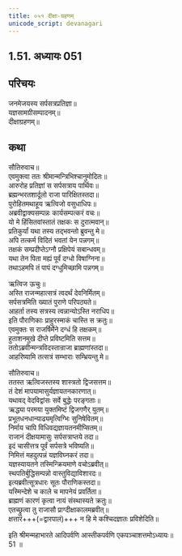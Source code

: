 ```yaml
---
title: ०५१ दीक्षा-ग्रहणम्
unicode_script: devanagari
---
```


## 1.51. अध्यायः 051

## परिचयः

जनमेजयस्य सर्पसत्रप्रतिज्ञा॥  
यज्ञसामग्रीसम्पादनम्॥  
दीक्षाग्रहणम्॥  

## कथा

सौतिरुवाच॥  
एवमुक्त्वा ततः श्रीमान्मन्त्रिभिश्चानुमोदितः॥  
आरुरोह प्रतिज्ञां स सर्पसत्राय पार्थिवः॥  
ब्रह्मन्भरतशार्दूलो राजा पारिक्षितस्तदा॥  
पुरोहितमथाहूय ऋत्विजो वसुधाधिपः॥  
अब्रवीद्वाक्यसम्पन्नः कार्यसम्पत्करं वचः॥  
यो मे हिंसितवांस्तातं तक्षकः स दुरात्मवान्॥  
प्रतिकुर्यां यथा तस्य तद्भवन्तो ब्रुवन्तु मे॥  
अपि तत्कर्म विदितं भवतां येन पन्नगम्॥  
तक्षकं सम्प्रदीप्तेऽग्नौ प्रक्षिपेयं सबान्धवम्॥  
यथा तेन पिता मह्यं पूर्वं दग्धो विषाग्निना॥  
तथाऽहमपि तं पापं दग्धुमिच्छामि पन्नगम्॥  

ऋत्विज ऊचुः॥  
अस्ति राजन्महात्सत्रं त्वदर्थं देवनिर्मितम्॥  
सर्पसत्रमिति ख्यातं पुराणे परिपठ्यते॥  
आहर्ता तस्य सत्रस्य त्वन्नान्योऽस्ति नराधिप॥  
इति पौराणिकाः प्राहुरस्माकं चास्ति स क्रतुः॥  
एवमुक्तः स राजर्षिर्मेने दग्धं हि तक्षकम्॥  
हुताशनमुखे दीप्ते प्रविष्टमिति सत्तम॥  
ततोऽब्रवीन्मन्त्रविदस्तान्राजा ब्राह्मणांस्तदा॥  
आहरिष्यामि तत्सत्रं सम्भाराः सम्भ्रियन्तु मे॥  

सौतिरुवाच॥  
ततस्त ऋत्विजस्तस्य शास्त्रतो द्विजसत्तम॥  
तं देशं मापयामासुर्यज्ञायतनकारणात्॥  
यथावद् वेदविद्वांसः सर्वे बुद्धेः परङ्गताः॥  
ऋद्ध्या परमया युक्तमिष्टं द्विजगणैर् युतम्॥  
प्रभूतधनधान्याढ्यमृत्विग्भिः सुनिषेवितम्॥  
निर्माय चापि विधिवद्यज्ञायतनमीप्सितम्॥  
राजानं दीक्षयामासुः सर्पसत्राप्तये तदा॥  
इदं चासीत्तत्र पूर्वं सर्पसत्रे भविष्यति॥  
निमित्तं महदुत्पन्नं यज्ञविघ्नकरं तदा॥  
यज्ञस्यायतने तस्मिन्क्रियमाणे वचोऽब्रवीत्॥  
स्थपतिर्बुद्धिसम्पन्नो वास्तुविद्याविशारदः॥  
इत्यब्रवीत्सूत्रधारः सूतः पौराणिकस्तदा॥  
यस्मिन्देशे च काले च मापनेयं प्रवर्तिता॥  
ब्राह्मणं कारणं कृत्वा नायं संस्थास्यते क्रतुः॥  
एतच्छ्रुत्वा तु राजासौ प्राग्दीक्षाकालमब्रवीत्॥  
क्षत्तारं+++(=द्वारपालं)+++ न हि मे कश्चिदज्ञातः प्रविशेदिति॥  

इति श्रीमन्महाभारते आदिपर्वणि आस्तीकपर्वणि एकपञ्चाशत्तमोऽध्यायः॥  
51 ॥  
